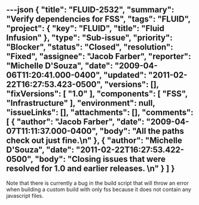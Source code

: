 ---json
{
  "title": "FLUID-2532",
  "summary": "Verify dependencies for FSS",
  "tags": "FLUID",
  "project": {
    "key": "FLUID",
    "title": "Fluid Infusion"
  },
  "type": "Sub-issue",
  "priority": "Blocker",
  "status": "Closed",
  "resolution": "Fixed",
  "assignee": "Jacob Farber",
  "reporter": "Michelle D'Souza",
  "date": "2009-04-06T11:20:41.000-0400",
  "updated": "2011-02-22T16:27:53.423-0500",
  "versions": [],
  "fixVersions": [
    "1.0"
  ],
  "components": [
    "FSS",
    "Infrastructure"
  ],
  "environment": null,
  "issueLinks": [],
  "attachments": [],
  "comments": [
    {
      "author": "Jacob Farber",
      "date": "2009-04-07T11:11:37.000-0400",
      "body": "All the paths check out just fine.\n"
    },
    {
      "author": "Michelle D'Souza",
      "date": "2011-02-22T16:27:53.422-0500",
      "body": "Closing issues that were resolved for 1.0 and earlier releases.&#x20;\n"
    }
  ]
}
---
Note that there is currently a bug in the build script that will throw an error when building a custom build with only fss because it does not contain any javascript files.

        